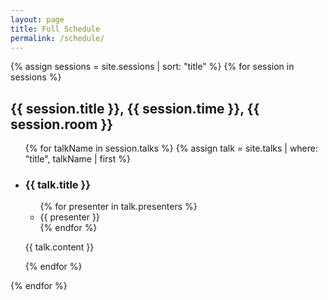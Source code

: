 ```yaml
---
layout: page
title: Full Schedule
permalink: /schedule/
---
```

{% assign sessions = site.sessions | sort: "title" %}
{% for session in sessions %}
  <h2 id="{{ session.id }}">{{ session.title }}, {{ session.time }}, {{ session.room }}</h2>
  <ul>
    {% for talkName in session.talks %}
    {% assign talk = site.talks | where: "title", talkName | first %}
    <li>
      <h3>{{ talk.title }}</h3>
      <ul>
        {% for presenter in talk.presenters %}
          <li>{{ presenter }}</li>
        {% endfor %}
      </ul>
      <p> {{ talk.content }}</p>
    </li>
    {% endfor %}
  </ul>
{% endfor %}

